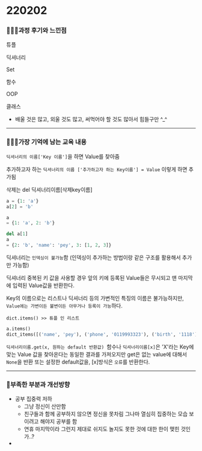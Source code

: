 # 220202

### 👨🏼‍🏫과정 후기와 느낀점

튜플

딕셔너리

Set

함수

OOP

클래스

- 배울 것은 많고, 외울 것도 많고, 써먹어야 할 것도 많아서 힘들구만 ^_^

---

### 💁🏼‍♂️가장 기억에 남는 교육 내용

`딕셔너리의 이름['Key 이름']`을 하면 Value를 찾아줌

추가하고자 하는 `딕셔너리의 이름 ['추가하고자 하는 Key이름'] = Value` 이렇게 하면 추가됨

삭제는 del 딕셔너리이름[삭제key이름]

```python
a = {1: 'a'}
a[2] = 'b'

a 
= {1: 'a', 2: 'b'}

del a[1]
a
= {2: 'b', 'name': 'pey', 3: [1, 2, 3]}
```

딕셔너리는 `인덱싱이 불가능`함 (인덱싱이 추가하는 방법이랑 같은 구조를 활용해서 추가만 가능함)

딕셔너리 중복된 키 값을 사용할 경우 앞의 키에 등록된 Value들은 무시되고 맨 마지막에 입력된 Value값을 반환한다.

Key의 이름으로는 리스트나 딕셔너리 등의 가변적인 특징의 이름은 불가능하지만, `Value에는 가변이든 불변이든 아무거나 등록이 가능`하다.

`dict.items() >> 튜플 인 리스트`

```python
a.items()
dict_items([('name', 'pey'), ('phone', '0119993323'), ('birth', '1118')])
```
`딕셔너리이름.get(x, 원하는 default 반환값) `함수나 `딕셔너리이름[x]`은 'X'라는 Key에 맞는 Value 값을 찾아온다는 동일한 결과를 가져오지만 get은 없는 value에 대해서 `None`을 반환 또는 설정한 default값을, [x]방식은 `오류`를 반환한다.

---

### 💫부족한 부분과 개선방향

- 공부 집중력 저하
  - 그냥 정신이 산만함
  - 친구들과 함께 공부하지 않으면 정신을 못차림 그나마 열심히 집중하는 모습 보이려고 해야지 공부를 함
  - 연휴 마지막이라 그런지 제대로 쉬지도 놀지도 못한 것에 대한 한이 맺힌 것인가..?
- 
